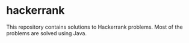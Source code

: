 # hackerrank
This repository contains solutions to Hackerrank problems.
Most of the problems are solved using Java.
